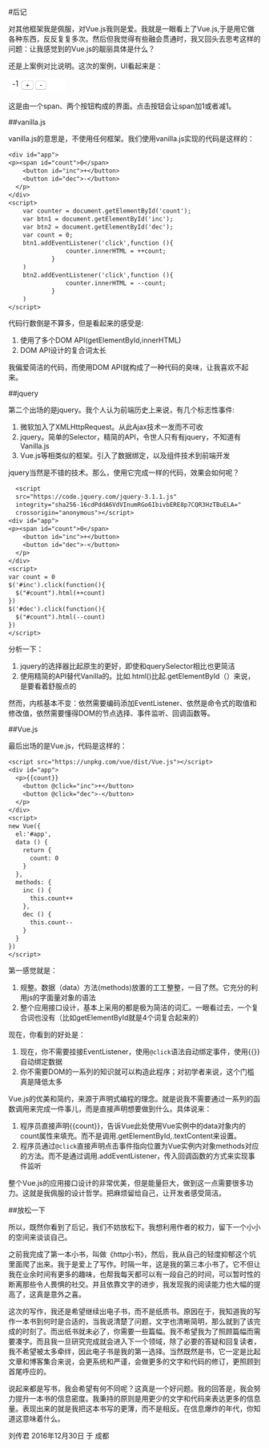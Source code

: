 
#后记

对其他框架我是佩服，对Vue.js我则是爱。我就是一眼看上了Vue.js,于是用它做各种东西，反反复复多次。然后但我觉得有些融会贯通时，我又回头去思考这样的问题：让我感觉到的Vue.js的靓丽具体是什么？

还是上案例对比说明。这次的案例，UI看起来是：

![](perface.png)

这是由一个span、两个按钮构成的界面。点击按钮会让span加1或者减1。

##vanilla.js 

vanilla.js的意思是，不使用任何框架。我们使用vanilla.js实现的代码是这样的：

    
    <div id="app">
    <p><span id="count">0</span>
        <button id="inc">+</button>
        <button id="dec">-</button>
      </p>
    </div>
    <script>
        var counter = document.getElementById('count');
        var btn1 = document.getElementById('inc');
        var btn2 = document.getElementById('dec');
        var count = 0;
        btn1.addEventListener('click',function (){
                    counter.innerHTML = ++count;
                }
        )
        btn2.addEventListener('click',function (){
                    counter.innerHTML = --count;
                }
        )
    </script>
    
    
   
代码行数倒是不算多，但是看起来的感受是:

1. 使用了多个DOM API(getElementById,innerHTML)
2. DOM API设计的复合词太长

我偏爱简洁的代码，而使用DOM API就构成了一种代码的臭味，让我喜欢不起来。

##jquery

第二个出场的是jquery。我个人认为前端历史上来说，有几个标志性事件:

1. 微软加入了XMLHttpRequest。从此Ajax技术一发而不可收
2. jquery。简单的Selector，精简的API，令世人只有有jquery，不知道有Vanilla.js 
3. Vue.js等相类似的框架。引入了数据绑定，以及组件技术到前端开发

jquery当然是不错的技术。那么，使用它完成一样的代码，效果会如何呢？

      <script
      src="https://code.jquery.com/jquery-3.1.1.js"
      integrity="sha256-16cdPddA6VdVInumRGo6IbivbERE8p7CQR3HzTBuELA="
      crossorigin="anonymous"></script>
    <div id="app">
    <p><span id="count">0</span>
        <button id="inc">+</button> 
        <button id="dec">-</button>
      </p>
    </div>
    <script>
    var count = 0 
    $('#inc').click(function(){
      $("#count").html(++count)
    })
    $('#dec').click(function(){
      $("#count").html(--count)
    })
    </script>

分析一下：

1. jquery的选择器比起原生的更好，即使和querySelector相比也更简洁
2. 使用精简的API替代Vanilla的。比如.html()比起.getElementById（）来说，是要看着舒服点的

然而，内核基本不变：依然需要编码添加EventListener、依然是命令式的取值和修改值，依然需要懂得DOM的节点选择、事件监听、回调函数等。

##Vue.js

最后出场的是Vue.js，代码是这样的：

    <script src="https://unpkg.com/vue/dist/Vue.js"></script>
    <div id="app">
      <p>{{count}}
        <button @click="inc">+</button>
        <button @click="dec">-</button>
      </p>
    </div>
    <script>
    new Vue({
      el:'#app',
      data () {
        return {
          count: 0
        }
      },
      methods: {
        inc () {
          this.count++
        },
        dec () {
          this.count--
        }
      }
    })
    </script>
    
第一感觉就是：

1. 规整。数据（data）方法(methods)放置的工工整整，一目了然。它充分的利用js的字面量对象的语法
2. 整个应用接口设计，基本上采用的都是极为简洁的词汇。一眼看过去，一个复合词也没有（比如getElementById就是4个词复合起来的）


现在，你看到的好处是：

1. 现在，你不需要挂接EventListener，使用`@click`语法自动绑定事件，使用{{}}自动绑定数据
2. 你不需要DOM的一系列的知识就可以构造此程序；对初学者来说，这个门槛真是降低太多

Vue.js的优美和简约，来源于声明式编程的理念。就是说我不需要通过一系列的函数调用来完成一件事儿，而是直接声明想要做到什么。具体说来：

1. 程序员直接声明{{count}}，告诉Vue此处使用Vue实例中的data对象内的count属性来填充。而不是调用.getElementById,.textContent来设置。
2. 程序员通过`@click`直接声明点击事件指向位置为Vue实例内对象methods对应的方法。而不是通过调用.addEventListener，传入回调函数的方式来实现事件监听

整个Vue.js的应用接口设计的非常优美，但是能量巨大，做到这一点需要很多功力。这就是我佩服的设计哲学。把麻烦留给自己，让开发者感受简洁。

##放松一下

所以，既然你看到了后记，我们不妨放松下。我想利用作者的权力，留下一个小小的空间来谈谈自己。

之前我完成了第一本小书，叫做《http小书》，然后，我从自己的轻度抑郁这个坑里面爬了出来。我于是爱上了写作。时隔一年，这是我的第三本小书了。它不但让我在业余时间有更多的趣味，也帮我每天都可以有一段自己的时间，可以暂时性的断离那些令人畏惧的社交。并且依靠文字的进步，我发现我的阅读能力也大幅的提高了，这真是意外之喜。

这次的写作，我还是希望继续出电子书，而不是纸质书。原因在于，我知道我的写作一本书到何时是合适的，当我说清楚了问题，文字也清晰简明，那么就到了该完成的时刻了。而出纸书就未必了，你需要一些篇幅。我不希望我为了照顾篇幅而需要凑字。而且我一旦研究完成就会进入下一个领域，除了必要的答疑和回复读者，我不希望被太多牵绊，因此电子书是我的第一选择。当然既然是书，它一定是比起文章和博客集合来说，会更系统和严谨，会做更多的文字和代码的修订，更照顾到首尾呼应的。

说起来都是写书，我会希望有何不同呢？这真是一个好问题。我的回答是，我会努力提升一本书的信息密度。我秉持的原则是用更少的文字和代码来表达更多的信息量。表现出来的就是我把这本书写的更薄，而不是相反。在信息爆炸的年代，你知道这意味着什么。

刘传君 2016年12月30日 于 成都



